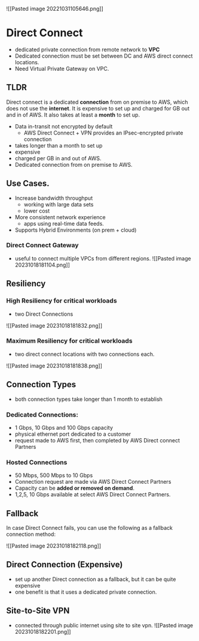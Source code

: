 ![[Pasted image 20221031105646.png]]
# Direct Connect
- dedicated private connection from remote network to **VPC**
- Dedicated connection must be set between DC and AWS direct connect locations.
- Need Virtual Private Gateway on VPC.
## TLDR
Direct connect is a dedicated **connection** from on premise to AWS, which does not use the **internet**. It is expensive to set up and charged for GB out and in of AWS. It also takes at least a **month** to set up.
- Data in-transit not encrypted by default
	- AWS Direct Connect + VPN provides an IPsec-encrypted private connection
-  takes longer than a month to set up
- expensive
- charged per GB in and out of AWS.
- Dedicated connection from on premise to AWS.
## Use Cases.

- Increase bandwidth throughput 
	- working with large data sets
	- lower cost
- More consistent network experience
	- apps using real-time data feeds.
- Supports Hybrid Environments (on prem + cloud)

### Direct Connect Gateway
- useful to connect multiple VPCs from different regions.
![[Pasted image 20231018181104.png]]


## Resiliency

### High Resiliency for critical workloads
- two Direct Connections

![[Pasted image 20231018181832.png]]
### Maximum Resiliency for critical workloads
- two direct connect locations with two connections each.

![[Pasted image 20231018181838.png]]

## Connection Types
- both connection types take longer than 1 month to establish
### Dedicated Connections:
- 1 Gbps, 10 Gbps and 100 Gbps capacity
- physical ethernet port dedicated to a customer
- request made to AWS first, then completed by AWS Direct connect Partners

### Hosted Connections
- 50 Mbps, 500 Mbps to 10 Gbps
- Connection request are made via AWS Direct Connect Partners
- Capacity can be **added or removed on demand**.
- 1,2,5, 10 Gbps available at select AWS Direct Connect Partners.


## Fallback
In case Direct Connect fails, you can use the following as a fallback connection method:

![[Pasted image 20231018182118.png]]
## Direct Connection (Expensive)
- set up another Direct connection as a fallback, but it can be quite expensive
- one benefit is that it uses a dedicated private connection.

## Site-to-Site VPN
- connected through public internet using site to site vpn.
![[Pasted image 20231018182201.png]]